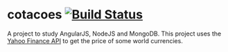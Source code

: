 # cotacoes  [![Build Status](https://travis-ci.org/feliperrego/cotacoes.svg?branch=master)](https://travis-ci.org/feliperrego/cotacoes)
A project to study AngularJS, NodeJS and MongoDB.
This project uses the [Yahoo Finance API](http://finance.yahoo.com/ "Yahoo Finance") to get the price of some world currencies.